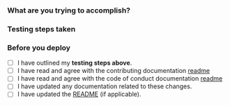 ### What are you trying to accomplish?

### Testing steps taken

### Before you deploy

<!-- Please go through the checklist below and mark status -->

- [ ] I have outlined my **testing steps above**.
- [ ] I have read and agree with the contributing documentation [readme](/.github/CONTRIBUTING.md)
- [ ] I have read and agree with the code of conduct documentation [readme](/.github/CODE_OF_CONDUCT.md)
- [ ] I have updated any documentation related to these changes.
- [ ] I have updated the [README](/README.md) (if applicable).
